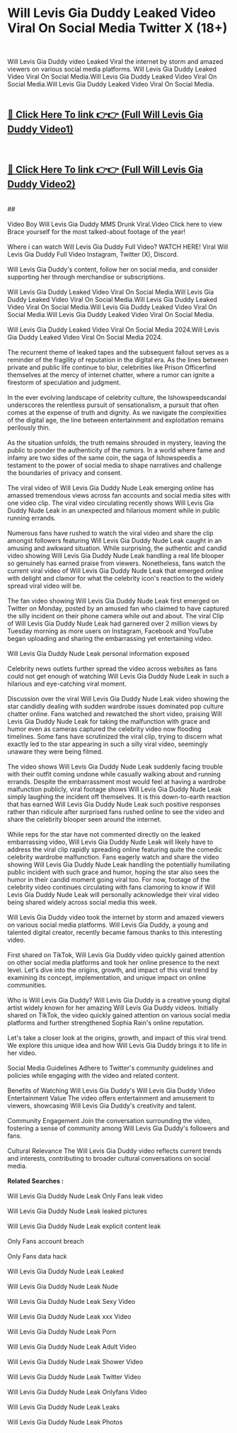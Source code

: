 # Will Levis Gia Duddy Leaked Video Viral On Social Media Twitter X (18+) <br>
<br>

Will Levis Gia Duddy video Leaked Viral the internet by storm and amazed viewers on various social media platforms. Will Levis Gia Duddy Leaked Video Viral On Social Media.Will Levis Gia Duddy Leaked Video Viral On Social Media.Will Levis Gia Duddy Leaked Video Viral On Social Media.<br>
 <br>

##  <a href="https://play.trustnlinepharmacy.us?title=Full Will_Levis_Gia_Duddy&ref=git">🔴 Click Here To link 👉👉 (Full Will Levis Gia Duddy Video1)</a><br>
  <br>

##  <a href="https://play.trustnlinepharmacy.us?title=Full Will_Levis_Gia_Duddy&ref=git">🔴 Click Here To link 👉👉 (Full Will Levis Gia Duddy Video2)</a><br>
  <br>
  ##


  <br>

  <br>
Video Boy Will Levis Gia Duddy MMS Drunk Viral.Video Click here to view Brace yourself for the most talked-about footage of the year!
<br><br>
Where i can watch Will Levis Gia Duddy Full Video? WATCH HERE! Viral Will Levis Gia Duddy Full Video Instagram, Twitter (X), Discord.
<br><br>
Will Levis Gia Duddy's content, follow her on social media, and consider supporting her through merchandise or subscriptions.
<br><br>
Will Levis Gia Duddy Leaked Video Viral On Social Media.Will Levis Gia Duddy Leaked Video Viral On Social Media.Will Levis Gia Duddy Leaked Video Viral On Social Media.Will Levis Gia Duddy Leaked Video Viral On Social Media.Will Levis Gia Duddy Leaked Video Viral On Social Media.
<br><br>
Will Levis Gia Duddy Leaked Video Viral On Social Media 2024.Will Levis Gia Duddy Leaked Video Viral On Social Media 2024.
<br><br>
The recurrent theme of leaked tapes and the subsequent fallout serves as a reminder of the fragility of reputation in the digital era. As the lines between private and public life continue to blur, celebrities like Prison Officerfind themselves at the mercy of internet chatter, where a rumor can ignite a firestorm of speculation and judgment.
<br><br>
In the ever evolving landscape of celebrity culture, the Ishowspeedscandal underscores the relentless pursuit of sensationalism, a pursuit that often comes at the expense of truth and dignity. As we navigate the complexities of the digital age, the line between entertainment and exploitation remains perilously thin.
<br><br>
As the situation unfolds, the truth remains shrouded in mystery, leaving the public to ponder the authenticity of the rumors. In a world where fame and infamy are two sides of the same coin, the saga of Ishowspeedis a testament to the power of social media to shape narratives and challenge the boundaries of privacy and consent.
<br><br>
The viral video of Will Levis Gia Duddy Nude Leak emerging online has amassed tremendous views across fan accounts and social media sites with one video clip. The viral video circulating recently shows Will Levis Gia Duddy Nude Leak in an unexpected and hilarious moment while in public running errands.
<br><br>
Numerous fans have rushed to watch the viral video and share the clip amongst followers featuring Will Levis Gia Duddy Nude Leak caught in an amusing and awkward situation. While surprising, the authentic and candid video showing Will Levis Gia Duddy Nude Leak handling a real life blooper so genuinely has earned praise from viewers. Nonetheless, fans watch the current viral video of Will Levis Gia Duddy Nude Leak that emerged online with delight and clamor for what the celebrity icon's reaction to the widely spread viral video will be.
<br><br>
The fan video showing Will Levis Gia Duddy Nude Leak first emerged on Twitter on Monday, posted by an amused fan who claimed to have captured the silly incident on their phone camera while out and about. The viral Clip of Will Levis Gia Duddy Nude Leak had garnered over 2 million views by Tuesday morning as more users on Instagram, Facebook and YouTube began uploading and sharing the embarrassing yet entertaining video.
<br><br>
Will Levis Gia Duddy Nude Leak personal information exposed
<br><br>
Celebrity news outlets further spread the video across websites as fans could not get enough of watching Will Levis Gia Duddy Nude Leak in such a hilarious and eye-catching viral moment.
<br><br>
Discussion over the viral Will Levis Gia Duddy Nude Leak video showing the star candidly dealing with sudden wardrobe issues dominated pop culture chatter online. Fans watched and rewatched the short video, praising Will Levis Gia Duddy Nude Leak for taking the malfunction with grace and humor even as cameras captured the celebrity video now flooding timelines. Some fans have scrutinized the viral clip, trying to discern what exactly led to the star appearing in such a silly viral video, seemingly unaware they were being filmed.
<br><br>
The video shows Will Levis Gia Duddy Nude Leak suddenly facing trouble with their outfit coming undone while casually walking about and running errands. Despite the embarrassment most would feel at having a wardrobe malfunction publicly, viral footage shows Will Levis Gia Duddy Nude Leak simply laughing the incident off themselves. It is this down-to-earth reaction that has earned Will Levis Gia Duddy Nude Leak such positive responses rather than ridicule after surprised fans rushed online to see the video and share the celebrity blooper seen around the internet.
<br><br>
While reps for the star have not commented directly on the leaked embarrassing video, Will Levis Gia Duddy Nude Leak will likely have to address the viral clip rapidly spreading online featuring quite the comedic celebrity wardrobe malfunction. Fans eagerly watch and share the video showing Will Levis Gia Duddy Nude Leak handling the potentially humiliating public incident with such grace and humor, hoping the star also sees the humor in their candid moment going viral too. For now, footage of the celebrity video continues circulating with fans clamoring to know if Will Levis Gia Duddy Nude Leak will personally acknowledge their viral video being shared widely across social media this week.
<br><br>
Will Levis Gia Duddy video took the internet by storm and amazed viewers on various social media platforms. Will Levis Gia Duddy, a young and talented digital creator, recently became famous thanks to this interesting video.
<br><br>
First shared on TikTok, Will Levis Gia Duddy video quickly gained attention on other social media platforms and took her online presence to the next level. Let's dive into the origins, growth, and impact of this viral trend by examining its concept, implementation, and unique impact on online communities.
<br><br>
Who is Will Levis Gia Duddy? Will Levis Gia Duddy is a creative young digital artist widely known for her amazing Will Levis Gia Duddy videos. Initially shared on TikTok, the video quickly gained attention on various social media platforms and further strengthened Sophia Rain's online reputation.
<br><br>
Let's take a closer look at the origins, growth, and impact of this viral trend. We explore this unique idea and how Will Levis Gia Duddy brings it to life in her video.
<br><br>
Social Media Guidelines Adhere to Twitter's community guidelines and policies while engaging with the video and related content.
<br><br>
Benefits of Watching Will Levis Gia Duddy's Will Levis Gia Duddy Video Entertainment Value The video offers entertainment and amusement to viewers, showcasing Will Levis Gia Duddy's creativity and talent.
<br><br>
Community Engagement Join the conversation surrounding the video, fostering a sense of community among Will Levis Gia Duddy's followers and fans.
<br><br>
Cultural Relevance The Will Levis Gia Duddy video reflects current trends and interests, contributing to broader cultural conversations on social media.
<br><br>
<strong>Related Searches :</strong>
<br><br>
Will Levis Gia Duddy Nude Leak Only Fans leak video
<br><br>
Will Levis Gia Duddy Nude Leak leaked pictures
<br><br>
Will Levis Gia Duddy Nude Leak explicit content leak
<br><br>
Only Fans account breach
<br><br>
Only Fans data hack
<br><br>
Will Levis Gia Duddy Nude Leak Leaked
<br><br>
Will Levis Gia Duddy Nude Leak Nude
<br><br>
Will Levis Gia Duddy Nude Leak Sexy Video
<br><br>
Will Levis Gia Duddy Nude Leak xxx Video
<br><br>
Will Levis Gia Duddy Nude Leak Porn
<br><br>
Will Levis Gia Duddy Nude Leak Adult Video
<br><br>
Will Levis Gia Duddy Nude Leak Shower Video
<br><br>
Will Levis Gia Duddy Nude Leak Twitter Video
<br><br>
Will Levis Gia Duddy Nude Leak Onlyfans Video
<br><br>
Will Levis Gia Duddy Nude Leak Leaks
<br><br>
Will Levis Gia Duddy Nude Leak Photos